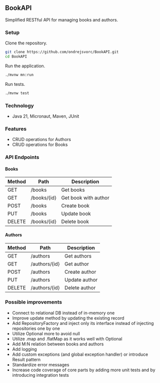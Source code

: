 ## BookAPI
Simplified RESTful API for managing books and authors.

### Setup

Clone the repository.
```bash
git clone https://github.com/ondrejsvorc/BookAPI.git
cd BookAPI
```
Run the application.
```bash
./mvnw mn:run
````
Run tests.
````bash
./mvnw test
````

### Technology
- Java 21, Micronaut, Maven, JUnit

### Features
- CRUD operations for Authors
- CRUD operations for Books

### API Endpoints

#### Books
| Method | Path            | Description          |
|--------|-----------------|----------------------|
| GET    | /books          | Get books            |
| GET    | /books/{id}     | Get book with author |
| POST   | /books          | Create book          |
| PUT    | /books          | Update book          |
| DELETE | /books/{id}     | Delete book          |

#### Authors
| Method | Path            | Description     |
|--------|-----------------|-----------------|
| GET    | /authors        | Get authors     |
| GET    | /authors/{id}   | Get author      |
| POST   | /authors        | Create author   |
| PUT    | /authors        | Update author   |
| DELETE | /authors/{id}   | Delete author   |

### Possible improvements
- Connect to relational DB instead of in-memory one
- Improve update method by updating the existing record
- Add RepositoryFactory and inject only its interface instead of injecting repositories one by one
- Utilize Optional<T> more to avoid null
- Utilize .map and .flatMap as it works well with Optional<T>
- Add M:N relation between books and authors
- Add logging
- Add custom exceptions (and global exception handler) or introduce Result pattern
- Standardize error messages
- Increase code coverage of core parts by adding more unit tests and by introducing integration tests